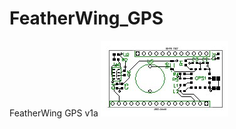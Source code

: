 # FeatherWing_GPS


FeatherWing GPS v1a
![alt text](Hardware/v1a/Images/board_v1a.jpg "Board version 1a")